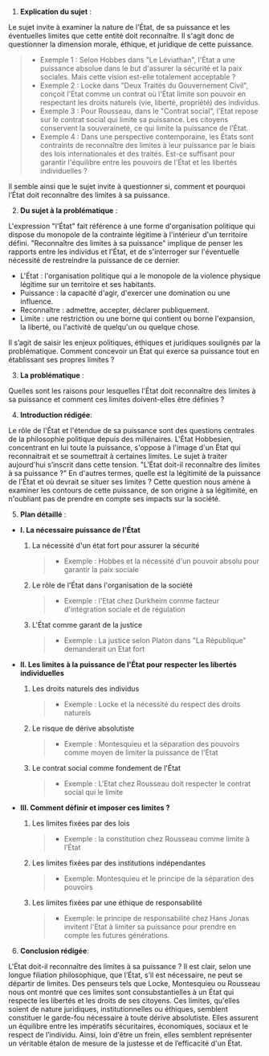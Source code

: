 1. **Explication du sujet** :

Le sujet invite à examiner la nature de l'État, de sa puissance et les éventuelles limites que cette entité doit reconnaître. Il s'agit donc de questionner la dimension morale, éthique, et juridique de cette puissance. 

> - Exemple 1 : Selon Hobbes dans "Le Léviathan", l'État a une puissance absolue dans le but d'assurer la sécurité et la paix sociales. Mais cette vision est-elle totalement acceptable ?
> - Exemple 2 : Locke dans "Deux Traités du Gouvernement Civil", conçoit l'État comme un contrat où l'État limite son pouvoir en respectant les droits naturels (vie, liberté, propriété) des individus.
> - Exemple 3 : Pour Rousseau, dans le "Contrat social", l'Etat repose sur le contrat social qui limite sa puissance. Les citoyens conservent la souveraineté, ce qui limite la puissance de l'État.
> - Exemple 4 : Dans une perspective contemporaine, les États sont contraints de reconnaître des limites à leur puissance par le biais des lois internationales et des traités. Est-ce suffisant pour garantir l'équilibre entre les pouvoirs de l'État et les libertés individuelles ?

Il semble ainsi que le sujet invite à questionner si, comment et pourquoi l’État doit reconnaître des limites à sa puissance. 


2. **Du sujet à la problématique** :

L'expression "l'État" fait référence à une forme d'organisation politique qui dispose du monopole de la contrainte légitime à l'intérieur d'un territoire défini. "Reconnaître des limites à sa puissance" implique de penser les rapports entre les individus et l'État, et de s'interroger sur l'éventuelle nécessité de restreindre la puissance de ce dernier.

- L'État : l'organisation politique qui a le monopole de la violence physique légitime sur un territoire et ses habitants.
- Puissance : la capacité d'agir, d'exercer une domination ou une influence.
- Reconnaître : admettre, accepter, déclarer publiquement.
- Limite : une restriction ou une borne qui contient ou borne l'expansion, la liberté, ou l'activité de quelqu'un ou quelque chose.

Il s’agit de saisir les enjeux politiques, éthiques et juridiques soulignés par la problématique. Comment concevoir un État qui exerce sa puissance tout en établissant ses propres limites ? 


3. **La problématique** :

Quelles sont les raisons pour lesquelles l'État doit reconnaître des limites à sa puissance et comment ces limites doivent-elles être définies ?


4. **Introduction rédigée**:

Le rôle de l'État et l'étendue de sa puissance sont des questions centrales de la philosophie politique depuis des millénaires. L'État Hobbesien, concentrant en lui toute la puissance, s'oppose à l'image d'un État qui reconnaitrait et se soumettrait à certaines limites. Le sujet à traiter aujourd'hui s’inscrit dans cette tension. "L’État doit-il reconnaître des limites à sa puissance ?" En d'autres termes, quelle est la légitimité de la puissance de l'État et où devrait se situer ses limites ? Cette question nous amène à examiner les contours de cette puissance, de son origine à sa légitimité, en n'oubliant pas de prendre en compte ses impacts sur la société.


5. **Plan détaillé** :

* **I. La nécessaire puissance de l'État**

    1. La nécessité d'un état fort pour assurer la sécurité
         > - Exemple : Hobbes et la nécessité d'un pouvoir absolu pour garantir la paix sociale
    2. Le rôle de l'État dans l'organisation de la société 
         > - Exemple : l'Etat chez Durkheim comme facteur d'intégration sociale et de régulation
    3. L'État comme garant de la justice
         > - Exemple : La justice selon Platon dans "La République" demanderait un Etat fort

* **II. Les limites à la puissance de l'État pour respecter les libertés individuelles**

    1. Les droits naturels des individus 
         > - Exemple : Locke et la nécessité du respect des droits naturels
    2. Le risque de dérive absolutiste
         > - Exemple : Montesquieu et la séparation des pouvoirs comme moyen de limiter la puissance de l'État
    3. Le contrat social comme fondement de l'État 
         > - Exemple : L'Etat chez Rousseau doit respecter le contrat social qui le limite

* **III. Comment définir et imposer ces limites ?**

    1. Les limites fixées par des lois
         > - Exemple : la constitution chez Rousseau comme limite à l’État 
    2. Les limites fixées par des institutions indépendantes 
         > - Exemple: Montesquieu et le principe de la séparation des pouvoirs 
    3. Les limites fixées par une éthique de responsabilité 
         > - Exemple: le principe de responsabilité chez Hans Jonas invitent l'Etat à limiter sa puissance pour prendre en compte les futures générations.

6. **Conclusion rédigée**:

L'État doit-il reconnaître des limites à sa puissance ? Il est clair, selon une longue filiation philosophique, que l’État, s’il est nécessaire, ne peut se départir de limites. Des penseurs tels que Locke, Montesquieu ou Rousseau nous ont montré que ces limites sont consubstantielles à un État qui respecte les libertés et les droits de ses citoyens. Ces limites, qu'elles soient de nature juridiques, institutionnelles ou éthiques, semblent constituer le garde-fou nécessaire à toute dérive absolutiste. Elles assurent un équilibre entre les impératifs sécuritaires, économiques, sociaux et le respect de l’individu. Ainsi, loin d'être un frein, elles semblent représenter un véritable étalon de mesure de la justesse et de l’efficacité d'un État.
